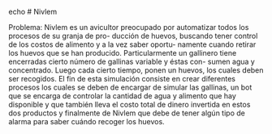 echo # Nivlem

Problema:
Nivlem es un avicultor preocupado por automatizar todos los procesos de su granja de pro-
ducción de huevos, buscando tener control de los costos de alimento y a la vez saber oportu-
namente cuando retirar los huevos que se han producido.
Particularmente un gallinero tiene encerradas cierto número de gallinas variable y éstas con-
sumen agua y concentrado. Luego cada cierto tiempo, ponen un huevos, los cuales deben ser
recogidos.
El fin de esta simulación consiste en crear diferentes procesos los cuales se deben de encargar
de simular las gallinas, un bot que se encarga de controlar la cantidad de agua y alimento que
hay disponible y que también lleva el costo total de dinero invertida en estos dos productos y
finalmente de Nivlem que debe de tener algún tipo de alarma para saber cuándo recoger los
huevos.

